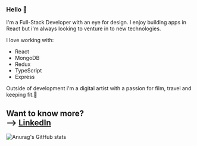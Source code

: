### Hello 👋

I'm a Full-Stack Developer with an eye for design. I enjoy building apps in React but i'm always looking to venture in to new technologies.

I love working with:
* React
* MongoDB
* Redux
* TypeScript
* Express

Outside of development i'm a digital artist with a passion for film, travel and keeping fit.🎨

Want to know more?
<br>
--> [LinkedIn](https://www.linkedin.com/in/sebastiangreen13/)
<br>
--
![Anurag's GitHub stats](https://github-readme-stats.vercel.app/api?username=greenseb&show_icons=true&theme=prussian)
